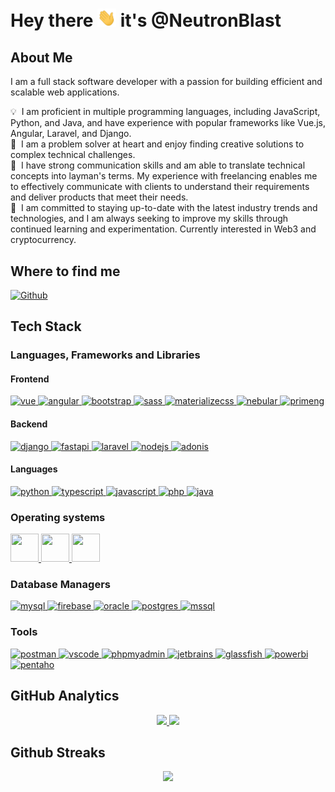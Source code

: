 # Hey there <img src="https://raw.githubusercontent.com/ABSphreak/ABSphreak/master/gifs/Hi.gif" width="30px"> it's @NeutronBlast


## About Me

I am a full stack software developer with a passion for building efficient and scalable web applications.

💡 &nbsp;I am proficient in multiple programming languages, including JavaScript, Python, and Java, and have experience with popular frameworks like Vue.js, Angular, Laravel, and Django.\
💖 &nbsp;I am a problem solver at heart and enjoy finding creative solutions to complex technical challenges.\
💭 &nbsp;I have strong communication skills and am able to translate technical concepts into layman's terms. My experience with freelancing enables me to effectively communicate with clients to understand their requirements and deliver products that meet their needs.\
📔 &nbsp;I am committed to staying up-to-date with the latest industry trends and technologies, and I am always seeking to improve my skills through continued learning and experimentation. Currently interested in Web3 and cryptocurrency.

## Where to find me
<a href="https://github.com/NeutronBlast" target="_blank"><img alt="Github" src="https://img.shields.io/badge/GitHub-%2312100E.svg?&style=for-the-badge&logo=Github&logoColor=white" /></a> 

## Tech Stack

### Languages, Frameworks and Libraries

#### Frontend
<a href="https://vuejs.org" target="_blank"> <img src="https://www.vectorlogo.zone/logos/vuejs/vuejs-icon.svg" alt="vue" width="45" height="45"/> </a>
<a href="https://angular.io" target="_blank"> <img src="https://www.vectorlogo.zone/logos/angular/angular-icon.svg" alt="angular" width="45" height="45"/> </a>
<a href="https://getbootstrap.com" target="_blank"> <img src="https://www.vectorlogo.zone/logos/getbootstrap/getbootstrap-icon.svg" alt="bootstrap" height="45"/> </a>
<a href="https://sass-lang.com" target="_blank"> <img src="https://www.vectorlogo.zone/logos/sass-lang/sass-lang-icon.svg" alt="sass" height="45"/> </a>
<a href="https://materializecss.com" target="_blank"> <img src="https://raw.githubusercontent.com/get-icon/geticon/fc0f660daee147afb4a56c64e12bde6486b73e39/icons/materializecss.svg" alt="materializecss" width="45" height="45"/> </a>
<a href="https://akveo.github.io/nebular/" target="_blank"> <img src="https://akveo.github.io/nebular/assets/img/akveo-logo.png" alt="nebular" width="45" height="45"/> </a>
<a href="https://primeng.org" target="_blank"> <img src="https://i0.wp.com/www.primefaces.org/wp-content/uploads/2018/05/primeng-logo.png?fit=1000%2C1000&ssl=1&w=640" alt="primeng" width="45" height="45"/> </a>

#### Backend
<a href="https://www.djangoproject.com" target="_blank"> <img src="https://www.vectorlogo.zone/logos/djangoproject/djangoproject-icon.svg" alt="django" width="45" height="45"/> </a>
<a href="https://fastapi.tiangolo.com" target="_blank"> <img src="https://vectorwiki.com/images/i0tvc__fastapi.svg" alt="fastapi" width="45" height="45"/> </a>
<a href="https://laravel.com" target="_blank"> <img src="https://www.vectorlogo.zone/logos/laravel/laravel-icon.svg" alt="laravel" width="45" height="45"/> </a>
<a href="https://nodejs.org/es/" target="_blank"> <img src="https://www.vectorlogo.zone/logos/nodejs/nodejs-horizontal.svg" alt="nodejs" height="45"/> </a>
<a href="https://adonisjs.com" target="_blank"> <img src="https://www.vectorlogo.zone/logos/adonisjs/adonisjs-ar21.svg" alt="adonis" height="45"/> </a>

#### Languages
<a href="https://www.python.org" target="_blank"> <img src="https://www.vectorlogo.zone/logos/python/python-icon.svg" alt="python" width="45" height="45"/> </a>
<a href="https://www.typescriptlang.org" target="_blank"> <img src="https://www.vectorlogo.zone/logos/typescriptlang/typescriptlang-icon.svg" alt="typescript" width="45" height="45"/> </a>
<a href="https://developer.mozilla.org/es/docs/Web/JavaScript" target="_blank"> <img src="https://upload.vectorlogo.zone/logos/javascript/images/239ec8a4-163e-4792-83b6-3f6d96911757.svg" alt="javascript" width="45" height="45"/> </a>
<a href="https://www.php.net" target="_blank"> <img src="https://www.vectorlogo.zone/logos/php/php-icon.svg" alt="php" width="45" height="45"/> </a>
<a href="https://www.java.com" target="_blank"> <img src="https://www.vectorlogo.zone/logos/java/java-icon.svg" alt="java" width="45" height="45"/> </a>


### Operating systems
<a href="https://www.microsoft.com/es-es/windows?r=1" target="_blank"> <img src="https://www.vectorlogo.zone/logos/microsoft/microsoft-icon.svg" width="45" height="45"/> </a>
<a href="https://www.kali.org" target="_blank"> <img src="https://upload.vectorlogo.zone/logos/kali/images/99996646-d340-4b8f-b820-e25525048e9c.svg" width="45" height="45"/> </a>
<a href="https://ubuntu.com" target="_blank"> <img src="https://www.vectorlogo.zone/logos/ubuntu/ubuntu-icon.svg" width="45" height="45"/> </a>


### Database Managers
<a href="https://www.mysql.com" target="_blank"> <img src="https://img.icons8.com/fluent/50/000000/mysql-logo.png" alt="mysql" width="45" height="45"/> </a>
<a href="https://firebase.google.com" target="_blank"> <img src="https://www.vectorlogo.zone/logos/firebase/firebase-icon.svg" alt="firebase" width="45" height="45"/> </a>
<a href="https://www.oracle.com/database/" target="_blank"> <img src="https://www.vectorlogo.zone/logos/oracle/oracle-icon.svg" alt="oracle" height="45"/> </a>
<a href="https://postgres.com" target="_blank"> <img src="https://www.vectorlogo.zone/logos/postgresql/postgresql-icon.svg" alt="postgres" width="45" height="45"/> </a>
<a href="https://www.microsoft.com/en-us/sql-server/sql-server-downloads" target="_blank"> <img src="https://cdn-icons-png.flaticon.com/512/5968/5968364.png" alt="mssql" width="45" height="45"/> </a>

### Tools
<a href="https://postman.com" target="_blank"> <img src="https://www.vectorlogo.zone/logos/getpostman/getpostman-icon.svg" alt="postman" width="45" height="45"/> </a>
<a href="https://code.visualstudio.com/" target="_blank"> <img src="https://www.vectorlogo.zone/logos/visualstudio_code/visualstudio_code-icon.svg" alt="vscode" width="45" height="45"/> </a>
<a href="https://www.phpmyadmin.net" target="_blank"> <img src="https://www.vectorlogo.zone/logos/phpmyadmin/phpmyadmin-ar21.svg" alt="phpmyadmin" height="45"/> </a>
<a href="https://www.jetbrains.com/" target="_blank"> <img src="https://upload.wikimedia.org/wikipedia/commons/9/9c/IntelliJ_IDEA_Icon.svg" alt="jetbrains" height="45"/> </a>
<a href="https://javaee.github.io/glassfish/" target="_blank"> <img src="https://www.vectorlogo.zone/logos/javaee_glassfish/javaee_glassfish-ar21.svg" alt="glassfish" height="45"/> </a>
<a href="https://powerbi.microsoft.com/es-es/" target="_blank"> <img src="https://www.vectorlogo.zone/logos/microsoft_powerbi/microsoft_powerbi-icon.svg" alt="powerbi" height="45"/> </a>
<a href="https://www.microsoft.com/en-us/sql-server/sql-server-downloads" target="_blank"> <img src="https://www.itop.es/images/Tecnologias/pentaho-color-itop.png" alt="pentaho" height="45"/> </a>

## GitHub Analytics

<p align="center">
<a href="https://github.com/NeutronBlast">
  <img height="180em" src="https://github-readme-stats.vercel.app/api?username=NeutronBlast&show_icons=true&theme=tokyonight&count_private=true"/>
  <img height="215em" src="https://github-readme-stats.vercel.app/api/top-langs/?username=anuraghazra&layout=compact&theme=tokyonight&count_private=true"/>
</a>
</p>

## Github Streaks
<p align="center">
<a href="https://github.com/NeutronBlast">
  <img height="180em" src="http://github-readme-streak-stats.herokuapp.com?user=NeutronBlast&theme=tokyonight"/>
</a>
</p>
